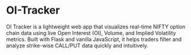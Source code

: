 # OI-Tracker
OI Tracker is a lightweight web app that visualizes real-time NIFTY option chain data using live Open Interest (OI), Volume, and Implied Volatility metrics. Built with Flask and vanilla JavaScript, it helps traders filter and analyze strike-wise CALL/PUT data quickly and intuitively.
